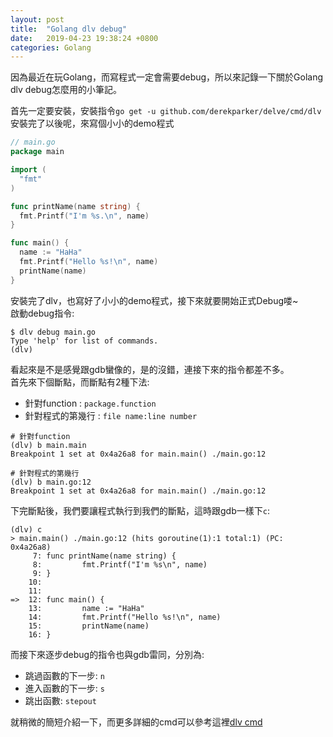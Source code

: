 ```yaml
---
layout: post
title:  "Golang dlv debug"
date:   2019-04-23 19:38:24 +0800
categories: Golang
---
```

因為最近在玩Golang，而寫程式一定會需要debug，所以來記錄一下關於Golang dlv debug怎麼用的小筆記。  

首先一定要安裝，安裝指令`go get -u github.com/derekparker/delve/cmd/dlv`  
安裝完了以後呢，來寫個小小的demo程式  

```go
// main.go
package main

import (
  "fmt"
)

func printName(name string) {
  fmt.Printf("I'm %s.\n", name)
}

func main() {
  name := "HaHa"
  fmt.Printf("Hello %s!\n", name)
  printName(name)
}
```

安裝完了dlv，也寫好了小小的demo程式，接下來就要開始正式Debug喽~  
啟動debug指令:  

```text
$ dlv debug main.go
Type 'help' for list of commands.
(dlv)
```

看起來是不是感覺跟gdb蠻像的，是的沒錯，連接下來的指令都差不多。  
首先來下個斷點，而斷點有2種下法:  

* 針對function : `package.function`  
* 針對程式的第幾行 : `file name:line number`  

```text
# 針對function
(dlv) b main.main
Breakpoint 1 set at 0x4a26a8 for main.main() ./main.go:12

# 針對程式的第幾行
(dlv) b main.go:12
Breakpoint 1 set at 0x4a26a8 for main.main() ./main.go:12
```

下完斷點後，我們要讓程式執行到我們的斷點，這時跟gdb一樣下`c`:

```text
(dlv) c
> main.main() ./main.go:12 (hits goroutine(1):1 total:1) (PC: 0x4a26a8)
     7: func printName(name string) {
     8:         fmt.Printf("I'm %s\n", name)
     9: }
    10:
    11:
=>  12: func main() {
    13:         name := "HaHa"
    14:         fmt.Printf("Hello %s!\n", name)
    15:         printName(name)
    16: }
```

而接下來逐步debug的指令也與gdb雷同，分別為:  

* 跳過函數的下一步: `n`
* 進入函數的下一步: `s`
* 跳出函數: `stepout`

就稍微的簡短介紹一下，而更多詳細的cmd可以參考這裡[dlv cmd][dlv-cmd]

[dlv-cmd]: https://github.com/go-delve/delve/tree/master/Documentation/cli#stepout

